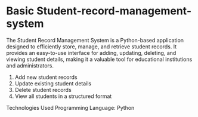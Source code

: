 # Basic Student-record-management-system 

The Student Record Management System is a Python-based application designed to efficiently store, manage, and retrieve student records. It provides an easy-to-use interface for adding, updating, deleting, and viewing student details, making it a valuable tool for educational institutions and administrators.

1. Add new student records
2. Update existing student details
3. Delete student records
4. View all students in a structured format

Technologies Used
Programming Language: Python
